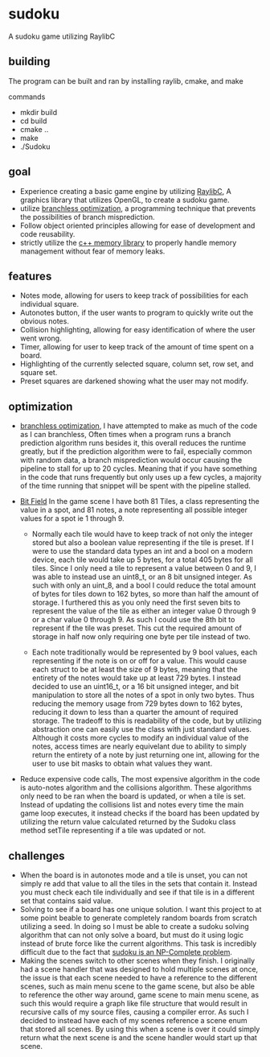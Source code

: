 # sudoku
A sudoku game utilizing RaylibC

## building
The program can be built and ran by installing raylib, cmake, and make

commands

- mkdir build
- cd build
- cmake ..
- make
- ./Sudoku


## goal
- Experience creating a basic game engine by utilizing [RaylibC](https://www.raylib.com/), A graphics library that utilizes OpenGL, to create a sudoku game.  
- utilize [branchless optimization](https://en.algorithmica.org/hpc/pipelining/branchless/), a programming technique that prevents the possibilities of branch misprediction.  
- Follow object oriented principles allowing for ease of development and code reusability.
- strictly utilize the [c++ memory library](https://cplusplus.com/reference/memory/) to properly handle memory management without fear of memory leaks.

## features
- Notes mode, allowing for users to keep track of possibilities for each individual square.  
- Autonotes button, if the user wants to program to quickly write out the obvious notes.  
- Collision highlighting, allowing for easy identification of where the user went wrong.  
- Timer, allowing for user to keep track of the amount of time spent on a board.  
- Highlighting of the currently selected square, column set, row set, and square set.  
- Preset squares are darkened showing what the user may not modify.  

## optimization
- [branchless optimization](https://en.algorithmica.org/hpc/pipelining/branchless/), I have attempted to make as much of the code as I can branchless, Often times when a program runs a branch prediction algorithm runs besides it, this overall reduces the runtime greatly, but if the prediction algorithm were to fail, especially common with random data, a branch misprediction would occur causing the pipeline to stall for up to 20 cycles. Meaning that if you have something in the code that runs frequently but only uses up a few cycles, a majority of the time running that snippet will be spent with the pipeline stalled.  
- [Bit Field](https://en.wikipedia.org/wiki/Bit_field) In the game scene I have both 81 Tiles, a class representing the value in a spot, and 81 notes, a note representing all possible integer values for a spot ie 1 through 9.  
  - Normally each tile would have to keep track of not only the integer stored but also a boolean value representing if the tile is preset. If I were to use the standard data types an int and a bool on a modern device, each tile would take up 5 bytes, for a total 405 bytes for all tiles. Since I only need a tile to represent a value between 0 and 9, I was able to instead use an uint8_t, or an 8 bit unsigned integer. As such with only an uint_8, and a bool I could reduce the total amount of bytes for tiles down to 162 bytes, so more than half the amount of storage. I furthered this as you only need the first seven bits to represent the value of the tile as either an integer value 0 through 9 or a char value 0 through 9. As such I could use the 8th bit to represent if the tile was preset. This cut the required amount of storage in half now only requiring one byte per tile instead of two.

  - Each note traditionally would be represented by 9 bool values, each representing if the note is on or off for a value. This would cause each struct to be at least the size of 9 bytes, meaning that the entirety of the notes would take up at least 729 bytes. I instead decided to use an uint16_t, or a 16 bit unsigned integer, and bit manipulation to store all the notes of a spot in only two bytes. Thus reducing the memory usage from 729 bytes down to 162 bytes, reducing it down to less than a quarter the amount of required storage. The tradeoff to this is readability of the code, but by utilizing abstraction one can easily use the class with just standard values. Although it costs more cycles to modify an individual value of the notes, access times are nearly equivelant due to ability to simply return the entirety of a note by just returning one int, allowing for the user to use bit masks to obtain what values they want.  

- Reduce expensive code calls, The most expensive algorithm in the code is auto-notes algorithm and the collisions algorithm. These algorithms only need to be ran when the board is updated, or when a tile is set. Instead of updating the collisions list and notes every time the main game loop executes, it instead checks if the board has been updated by utilizing the return value calculated returned by the Sudoku class method setTile representing if a tile was updated or not.

## challenges

- When the board is in autonotes mode and a tile is unset, you can not simply re add that value to all the tiles in the sets that contain it. Instead you must check each tile individually and see if that tile is in a different set that contains said value.
- Solving to see if a board has one unique solution. I want this project to at some point beable to generate completely random boards from scratch utilizing a seed. In doing so I must be able to create a sudoku solving algorithm that can not only solve a board, but must do it using logic instead of brute force like the current algorithms. This task is incredibly difficult due to the fact that [sudoku is an NP-Complete problem](https://www.sciencedirect.com/science/article/pii/S097286001630038X).
- Making the scenes switch to other scenes when they finish. I originally had a scene handler that was designed to hold multiple scenes at once, the issue is that each scene needed to have a reference to the different scenes, such as main menu scene to the game scene, but also be able to reference the other way around, game scene to main menu scene, as such this would require a graph like file structure that would result in recursive calls of my source files, causing a compiler error. As such I decided to instead have each of my scenes reference a scene enum that stored all scenes. By using this when a scene is over it could simply return what the next scene is and the scene handler would start up that scene. 
